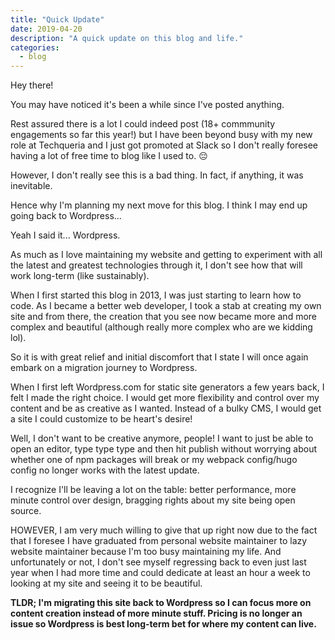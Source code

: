 ```yaml
---
title: "Quick Update"
date: 2019-04-20
description: "A quick update on this blog and life."
categories:
  - blog
---
```


Hey there!

You may have noticed it's been a while since I've posted anything.

Rest assured there is a lot I could indeed post (18+ commmunity engagements so far this year!) but I have been beyond busy with my new role at Techqueria and I just got promoted at Slack so I don't really foresee having a lot of free time to blog like I used to. 😔

However, I don't really see this is a bad thing. In fact, if anything, it was inevitable.

Hence why I'm planning my next move for this blog. I think I may end up going back to Wordpress...

Yeah I said it... Wordpress.

As much as I love maintaining my website and getting to experiment with all the latest and greatest technologies through it, I don't see how that will work long-term (like sustainably).

When I first started this blog in 2013, I was just starting to learn how to code. As I became a better web developer, I took a stab at creating my own site and from there, the creation that you see now became more and more complex and beautiful (although really more complex who are we kidding lol).

So it is with great relief and initial discomfort that I state I will once again embark on a migration journey to Wordpress.

When I first left Wordpress.com for static site generators a few years back, I felt I made the right choice. I would get more flexibility and control over my content and be as creative as I wanted. Instead of a bulky CMS, I would get a site I could customize to be heart's desire!

Well, I don't want to be creative anymore, people! I want to just be able to open an editor, type type type and then hit publish without worrying about whether one of npm packages will break or my webpack config/hugo config no longer works with the latest update.

I recognize I'll be leaving a lot on the table: better performance, more minute control over design, bragging rights about my site being open source.

HOWEVER, I am very much willing to give that up right now due to the fact that I foresee I have graduated from personal website maintainer to lazy website maintainer because I'm too busy maintaining my life. And unfortunately or not, I don't see myself regressing back to even just last year when I had more time and could dedicate at least an hour a week to looking at my site and seeing it to be beautiful.

**TLDR; I'm migrating this site back to Wordpress so I can focus more on content creation instead of more minute stuff. Pricing is no longer an issue so Wordpress is best long-term bet for where my content can live.**